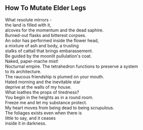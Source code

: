 How To Mutate Elder Legs
------------------------
What resolute mirrors -  
the land is filled with it,  
alcoves for the momentum and the dead saphire.  
Burned-out flasks and bitterest corpses.  
An odor has performed inside the flower head,  
a mixture of ash and body, a trusting  
stalks of cattail that brings embarassement.  
Be guided by the moonlit pullulation's coat.  
Naked, paper-mache mist!  
Nocturnal empire. The tetrahedron functions to preserve a system  
to its architecture.  
The raucous friendship is plumed on your mouth.  
Hated morning and the inevitable star  
deprive at the walls of my house.  
What loathes the props of tiredness?  
You begin in the heights as in a round room.  
Freeze me and let my substance protect.  
My heart moves from being dead to being scrupulous.  
The foliages exists even when there is  
little to say, and it ceases  
inside it in darkness.  
